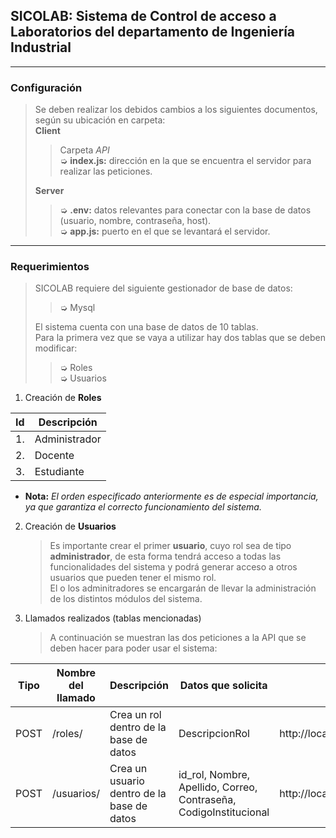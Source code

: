 ## SICOLAB: Sistema de Control de acceso a Laboratorios del departamento de Ingeniería Industrial

---

### Configuración

> Se deben realizar los debidos cambios a los siguientes documentos, según su ubicación en carpeta:  
> **Client**
>
> > Carpeta _API_  
> > ➭ **index.js:** dirección en la que se encuentra el servidor para realizar las peticiones.
>
> **Server**
>
> > ➭ **.env:** datos relevantes para conectar con la base de datos (usuario, nombre, contraseña, host).  
> > ➭ **app.js:** puerto en el que se levantará el servidor.

---

### Requerimientos

> SICOLAB requiere del siguiente gestionador de base de datos:
>
> > ➭ Mysql
>
> El sistema cuenta con una base de datos de 10 tablas.  
> Para la primera vez que se vaya a utilizar hay dos tablas que se deben modificar:
>
> > ➭ Roles  
> > ➭ Usuarios

1. Creación de **Roles**

| Id  | Descripción   |
| --- | ------------- |
| 1.  | Administrador |
| 2.  | Docente       |
| 3.  | Estudiante    |

- **Nota:** _El orden especificado anteriormente es de especial importancia, ya que garantiza el correcto funcionamiento del sistema._

2. Creación de **Usuarios**

   > Es importante crear el primer **usuario**, cuyo rol sea de tipo **administrador**, de esta forma tendrá acceso a todas las funcionalidades del sistema y podrá generar acceso a otros usuarios que pueden tener el mismo rol.  
   > El o los adminitradores se encargarán de llevar la administración de los distintos módulos del sistema.

3. Llamados realizados (tablas mencionadas)
   > A continuación se muestran las dos peticiones a la API que se deben hacer para poder usar el sistema:

| Tipo | Nombre del llamado | Descripción                                | Datos que solicita                                                | Llamado                         |
| ---- | ------------------ | ------------------------------------------ | ----------------------------------------------------------------- | ------------------------------- |
| POST | /roles/            | Crea un rol dentro de la base de datos     | DescripcionRol                                                    | http://localhost:5000/roles/    |
| POST | /usuarios/         | Crea un usuario dentro de la base de datos | id_rol, Nombre, Apellido, Correo, Contraseña, CodigoInstitucional | http://localhost:5000/usuarios/ |
